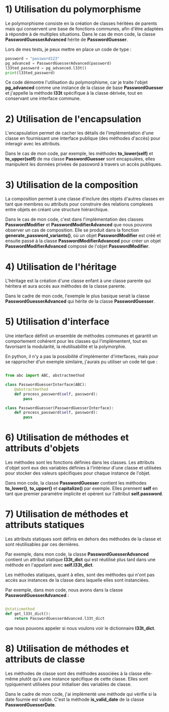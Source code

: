 # 1) Utilisation du polymorphisme

Le polymorphisme consiste en la création de classes héritées de parents mais qui conservent une base de fonctions communes, afin d'être adaptées à répondre à de multiples situations. Dans le cas de mon code, la classe **PasswordGuesserAdvanced** hérite de **PasswordGuesser**.

Lors de mes tests, je peux mettre en place un code de type :

```python
password = "password123"
pg_advanced = PasswordGuesserAdvanced(password)
l33ted_password = pg_advanced.l33t()
print(l33ted_password)
```

Ce code démontre l'utilisation du polymorphisme, car je traite l'objet **pg_advanced** comme une instance de la classe de base **PasswordGuesser** et j'appelle la méthode **l33t** spécifique à la classe dérivée, tout en conservant une interface commune.

# 2) Utilisation de l'encapsulation

L'encapsulation permet de cacher les détails de l'implémentation d'une classe en fournissant une interface publique (des méthodes d'accès) pour interagir avec les attributs.

Dans le cas de mon code, par exemple, les méthodes **to_lower(self)** et **to_upper(self)** de ma classe **PasswordGuesser** sont encapsulées, elles manipulent les données privées de password à travers un accès publiques.

# 3) Utilisation de la composition

La composition permet à une classe d'inclure des objets d'autres classes en tant que membres ou attributs pour construire des relations complexes entre objets en créant une structure hiérarchique.

Dans le cas de mon code, c'est dans l'implémentation des classes **PasswordModifier** et **PasswordModifierAdvanced** que nous pouvons observer un cas de composition. Elle se produit dans la fonction **generate_password_variants()**, où un objet **PasswordModifier** est créé et ensuite passé à la classe **PasswordModifierAdvanced** pour créer un objet **PasswordModifierAdvanced** composé de l'objet **PasswordModifier**.

# 4) Utilisation de l'héritage

L'héritage est la création d'une classe enfant à une classe parente qui héritera et aura accès aux méthodes de la classe parente.

Dans le cadre de mon code, l'exemple le plus basique serait la classe **PasswordGuesserAdvanced** qui hérite de la classe **PasswordGuesser**.

# 5) Utilisation d'interface

Une interface définit un ensemble de méthodes communes et garantit un comportement cohérent pour les classes qui l'implémentent, tout en favorisant la modularité, la réutilisabilité et la polymorphie.

En python, il n'y a pas la possibilité d'implémenter d'interfaces, mais pour se rapprocher d'un exemple similaire, j'aurais pu utiliser un code tel que :

```python

from abc import ABC, abstractmethod

class PasswordGuesserInterface(ABC):
    @abstractmethod
    def process_password(self, password):
        pass

class PasswordGuesser(PasswordGuesserInterface):
    def process_password(self, password):
        pass

```

# 6) Utilisation de méthodes et attributs d'objets

Les méthodes sont les fonctions définies dans les classes. Les attributs d'objet sont eux des variables définies à l'intérieur d'une classe et utilisées pour stocker des valeurs spécifiques pour chaque instance de l'objet.

Dans mon code, la classe **PasswordGuesser** contient les méthodes **to_lower()**, **to_upper()** et **capitalize()** par exemple. Elles prennent **self** en tant que premier paramètre implicite et opèrent sur l'attribut **self.password**.

# 7) Utilisation de méthodes et attributs statiques

Les attributs statiques sont définis en dehors des méthodes de la classe et sont réutilisables par ces dernières.

Par exemple, dans mon code, la classe **PasswordGuesserAdvanced** contient un attribut statique **l33t_dict** qui est réutilisé plus tard dans une méthode en l'appelant avec **self.l33t_dict**.

Les méthodes statiques, quant à elles, sont des méthodes qui n'ont pas accès aux instances de la classe dans laquelle elles sont instanciées.

Par exemple, dans mon code, nous avons dans la classe **PasswordGuesserAdvanced** :

```python

@staticmethod
def get_l33t_dict():
    return PasswordGuesserAdvanced.l33t_dict
```

que nous pouvons appeler si nous voulons voir le dictionnaire **l33t_dict**.

# 8) Utilisation de méthodes et attributs de classe

Les méthodes de classe sont des méthodes associées à la classe elle-même plutôt qu'à une instance spécifique de cette classe. Elles sont typiquement utilisées pour initialiser des variables de classe.

Dans le cadre de mon code, j'ai implémenté une méthode qui vérifie si la date fournie est valide. C'est la méthode **is_valid_date** de la classe **PasswordGuesserDate**.

